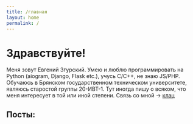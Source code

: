 ```yaml
---
title: /главная
layout: home
permalink: /
---
```


# Здравствуйте!

Меня зовут Евгений Згурский. Умею и люблю программировать на Python (aiogram, Django, Flask etc.), учусь C/C++, не знаю JS/PHP.
Обучаюсь в Брянском государственном техническом университете, являюсь старостой группы 20-ИВТ-1.
Тут иногда пишу о всяком, что меня интересует в той или иной степени.
Связь со мной -> [клац](contact)

## Посты:

